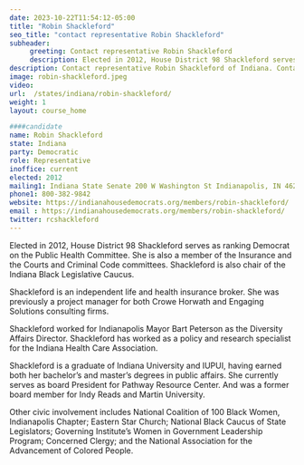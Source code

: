 ```yaml
---
date: 2023-10-22T11:54:12-05:00
title: "Robin Shackleford"
seo_title: "contact representative Robin Shackleford"
subheader:
     greeting: Contact representative Robin Shackleford
     description: Elected in 2012, House District 98 Shackleford serves as ranking Democrat on the Public Health Committee. She is also a member of the Insurance and the Courts and Criminal Code committees. Shackleford is also chair of the Indiana Black Legislative Caucus.
description: Contact representative Robin Shackleford of Indiana. Contact information for Robin Shackleford includes email address, phone number, and mailing address.
image: robin-shackleford.jpeg
video:
url:  /states/indiana/robin-shackleford/
weight: 1
layout: course_home

####candidate
name: Robin Shackleford
state: Indiana
party: Democratic
role: Representative
inoffice: current
elected: 2012
mailing1: Indiana State Senate 200 W Washington St Indianapolis, IN 46204-2786
phone1: 800-382-9842
website: https://indianahousedemocrats.org/members/robin-shackleford/
email : https://indianahousedemocrats.org/members/robin-shackleford/
twitter: rcshackleford
---
```


Elected in 2012, House District 98 Shackleford serves as ranking Democrat on the Public Health Committee. She is also a member of the Insurance and the Courts and Criminal Code committees. Shackleford is also chair of the Indiana Black Legislative Caucus.

Shackleford is an independent life and health insurance broker. She was previously a project manager for both Crowe Horwath and Engaging Solutions consulting firms.

Shackleford worked for Indianapolis Mayor Bart Peterson as the Diversity Affairs Director. Shackleford has worked as a policy and research specialist for the Indiana Health Care Association.

Shackleford is a graduate of Indiana University and IUPUI, having earned both her bachelor’s and master’s degrees in public affairs. She currently serves as board President for Pathway Resource Center. And was a former board member for Indy Reads and Martin University.

Other civic involvement includes National Coalition of 100 Black Women, Indianapolis Chapter; Eastern Star Church; National Black Caucus of State Legislators; Governing Institute’s Women in Government Leadership Program; Concerned Clergy; and the National Association for the Advancement of Colored People.
